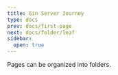 ```yaml
---
title: Gin Server Journey
type: docs
prev: docs/first-page
next: docs/folder/leaf
sidebar:
  open: true
---
```


Pages can be organized into folders.

